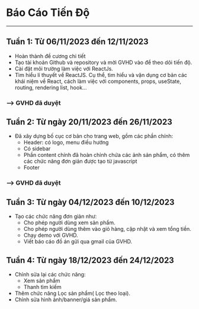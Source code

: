 # Báo Cáo Tiến Độ
***
## Tuần 1: Từ 06/11/2023 đến 12/11/2023
* Hoàn thành đề cương chi tiết
* Tạo tài khoản Github và repository và mời GVHD vào để theo dõi tiến độ.
* Cài đặt môi trường làm việc với ReactJs.
* Tìm hiểu lí thuyết về ReactJS. Cụ thể, tìm hiểu và vận dụng cơ bản các khái niệm về React, cách làm việc với components, props, useState, routing, rendering list, hook…
### --> GVHD đã duyệt

## Tuần 2: Từ ngày 20/11/2023 đến 26/11/2023
- Đã xây dựng bố cục cơ bản cho trang web, gồm các phần chính:
  - Header: có logo, menu điều hướng
  - Có sidebar
  - Phần content chính đã hoàn chỉnh chứa các ảnh sản phẩm, có thêm các chức năng đơn giản được tạo từ javascript
  - Footer
### --> GVHD đã duyệt

## Tuần 3: Từ ngày 04/12/2023 đến 10/12/2023
- Tạo các chức năng đơn giản như: 
   - Cho phép người dùng xem sản phẩm.
   - Cho phép người dùng thêm vào giỏ hàng, cập nhật và xem tổng tiền.
   - Chạy demo với GVHD.
   - Viết báo cáo đồ án gửi qua gmail của GVHD.

## Tuần 4: Từ ngày 18/12/2023 đến 24/12/2023
- Chỉnh sửa lại các chức năng:
   - Xem sản phẩm
   - Thanh tìm kiếm
- Thêm chức năng Lọc sản phẩm( Lọc theo loại).
- Chỉnh sửa hình ảnh/banner/giá sản phẩm.

    


